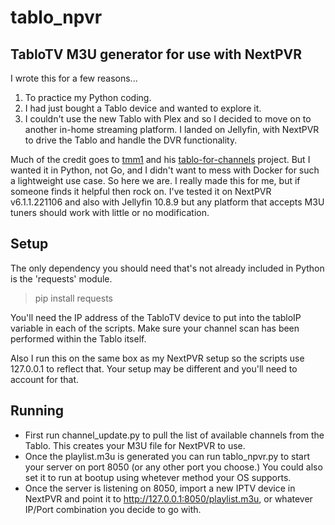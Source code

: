# tablo_npvr
TabloTV M3U generator for use with NextPVR
---
I wrote this for a few reasons...
1. To practice my Python coding.
2. I had just bought a Tablo device and wanted to explore it.
3. I couldn't use the new Tablo with Plex and so I decided to move on to another in-home streaming platform.  I landed on Jellyfin, with NextPVR to drive the Tablo and handle the DVR functionality.

Much of the credit goes to [tmm1](https://github.com/tmm1) and his [tablo-for-channels](https://github.com/tmm1/tablo-for-channels) project.  But I wanted it in Python, not Go, and I didn't want to mess with Docker for such a lightweight use case.  So here we are.  I really made this for me, but if someone finds it helpful then rock on.  I've tested it on NextPVR v6.1.1.221106 and also with Jellyfin 10.8.9 but any platform that accepts M3U tuners should work with little or no modification.

## Setup
The only dependency you should need that's not already included in Python is the 'requests' module.
>pip install requests

You'll need the IP address of the TabloTV device to put into the tabloIP variable in each of the scripts.  Make sure your channel scan has been performed within the Tablo itself.

Also I run this on the same box as my NextPVR setup so the scripts use 127.0.0.1 to reflect that.  Your setup may be different and you'll need to account for that.

## Running
- First run channel_update.py to pull the list of available channels from the Tablo.  This creates your M3U file for NextPVR to use.
- Once the playlist.m3u is generated you can run tablo_npvr.py to start your server on port 8050 (or any other port you choose.)  You could also set it to run at bootup using whetever method your OS supports.
- Once the server is listening on 8050, import a new IPTV device in NextPVR and point it to http://127.0.0.1:8050/playlist.m3u, or whatever IP/Port combination you decide to go with.
